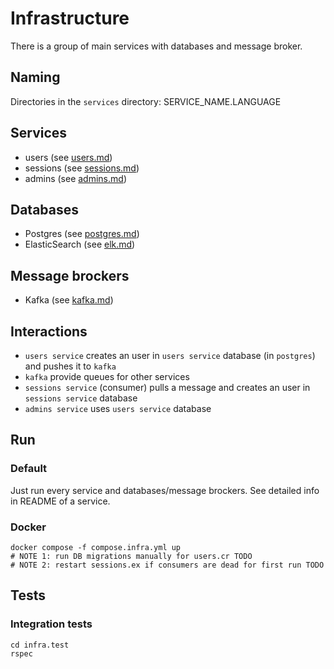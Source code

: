 # Infrastructure

There is a group of main services with databases and message broker.

## Naming

Directories in the `services` directory: SERVICE_NAME.LANGUAGE

## Services

- users (see [users.md](docs/users.md))
- sessions (see [sessions.md](docs/sessions.md))
- admins (see [admins.md](docs/admins.md))

## Databases

- Postgres (see [postgres.md](docs/postgres.md))
- ElasticSearch (see [elk.md](docs/elk.md))

## Message brockers

- Kafka (see [kafka.md](docs/kafka.md))

## Interactions

- `users service` creates an user in `users service` database (in `postgres`) and pushes it to `kafka`
- `kafka` provide queues for other services
- `sessions service` (consumer) pulls a message and creates an user in `sessions service` database
- `admins service` uses `users service` database

## Run

### Default

Just run every service and databases/message brockers. See detailed info in README of a service.

### Docker

```
docker compose -f compose.infra.yml up
# NOTE 1: run DB migrations manually for users.cr TODO
# NOTE 2: restart sessions.ex if consumers are dead for first run TODO
```

## Tests

### Integration tests

```
cd infra.test
rspec
```
